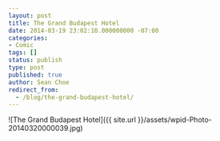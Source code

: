 ```yaml
---
layout: post
title: The Grand Budapest Hotel
date: 2014-03-19 23:02:10.000000000 -07:00
categories:
- Comic
tags: []
status: publish
type: post
published: true
author: Sean Choe
redirect_from:
  - /blog/the-grand-budapest-hotel/
---
```

![The Grand Budapest Hotel]({{ site.url }}/assets/wpid-Photo-20140320000039.jpg)
